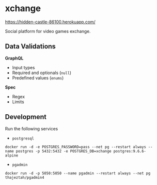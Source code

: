 # xchange

https://hidden-castle-86100.herokuapp.com/

Social platform for video games exchange.

## Data Validations

**GraphQL**

- Input types
- Required and optionals (`null`)
- Predefined values (`enums`)

**Spec**

- Regex
- Limits

## Development

Run the following services

- `postgresql`
```
docker run -d -e POSTGRES_PASSWORD=pass --net pg --restart always --name postgres -p 5432:5432 -e POSTGRES_DB=xchange postgres:9.6.6-alpine
```
- `pgadmin`
```
docker run -d -p 5050:5050 --name pgadmin --restart always --net pg thajeztah/pgadmin4
```
